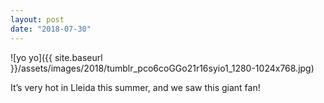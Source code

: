 ```yaml
---
layout: post
date: "2018-07-30"
---
```


![yo yo]({{ site.baseurl }}/assets/images/2018/tumblr_pco6coGGo21r16syio1_1280-1024x768.jpg)

It’s very hot in Lleida this summer, and we saw this giant fan!
